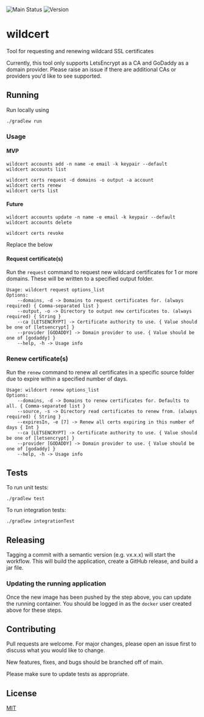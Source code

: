 ![Main Status][workflow-badge-main]
![Version][version-badge]

# wildcert
Tool for requesting and renewing wildcard SSL certificates

Currently, this tool only supports LetsEncrypt as a CA and GoDaddy as a domain provider.
Please raise an issue if there are additional CAs or providers you'd like to see supported.

## Running
Run locally using
```shell
./gradlew run
```

### Usage
#### MVP 
```shell
wildcert accounts add -n name -e email -k keypair --default
wildcert accounts list

wildcert certs request -d domains -o output -a account
wildcert certs renew
wildcert certs list
```

#### Future
```shell
wildcert accounts update -n name -e email -k keypair --default
wildcert accounts delete

wildcert certs revoke
```

Replace the below
#### Request certificate(s)
Run the `request` command to request new wildcard certificates for 1 or more domains.
These will be written to a specified output folder.
```
Usage: wildcert request options_list
Options:
    --domains, -d -> Domains to request certificates for. (always required) { Comma-separated list }
    --output, -o -> Directory to output new certificates to. (always required) { String }
    --ca [LETSENCRYPT] -> Certificate authority to use. { Value should be one of [letsencrypt] }
    --provider [GODADDY] -> Domain provider to use. { Value should be one of [godaddy] }
    --help, -h -> Usage info
```

### Renew certificate(s)
Run the `renew` command to renew all certificates in a specific source folder due to expire within a specified number of days.
```
Usage: wildcert renew options_list
Options:
    --domains, -d -> Domains to renew certificates for. Defaults to all. { Comma-separated list }
    --source, -s -> Directory read certificates to renew from. (always required) { String }
    --expiresIn, -e [7] -> Renew all certs expiring in this number of days { Int }
    --ca [LETSENCRYPT] -> Certificate authority to use. { Value should be one of [letsencrypt] }
    --provider [GODADDY] -> Domain provider to use. { Value should be one of [godaddy] }
    --help, -h -> Usage info
```

## Tests
To run unit tests:
```shell
./gradlew test
```

To run integration tests:
```shell
./gradlew integrationTest
```

## Releasing
Tagging a commit with a semantic version (e.g. vx.x.x) will start the workflow.
This will build the application, create a GitHub release, and build a jar file.

### Updating the running application
Once the new image has been pushed by the step above, you can update the running container.
You should be logged in as the `docker` user created above for these steps.

## Contributing
Pull requests are welcome. For major changes, please open an issue first to discuss what you would like to change.

New features, fixes, and bugs should be branched off of main.

Please make sure to update tests as appropriate.

## License
[MIT][mit-license]

[workflow-badge-main]: https://img.shields.io/github/workflow/status/lucystevens/wildcert/test/main?label=main
[version-badge]: https://img.shields.io/github/v/release/lucystevens/wildcert
[mit-license]: https://choosealicense.com/licenses/mit/